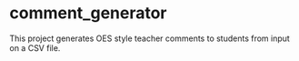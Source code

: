 # comment_generator
This project generates OES style teacher comments to students from input on a CSV file.
